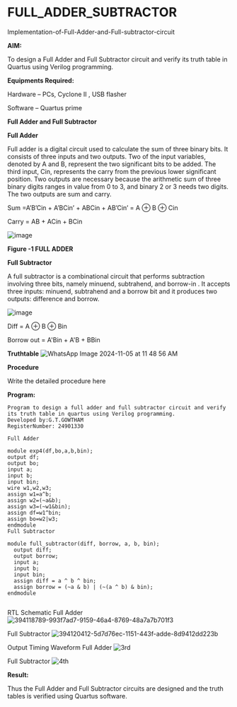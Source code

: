 # FULL_ADDER_SUBTRACTOR

Implementation-of-Full-Adder-and-Full-subtractor-circuit

**AIM:**

To design a Full Adder and Full Subtractor circuit and verify its truth table in Quartus using Verilog programming.

**Equipments Required:**

Hardware – PCs, Cyclone II , USB flasher

Software – Quartus prime

**Full Adder and Full Subtractor**

**Full Adder**

Full adder is a digital circuit used to calculate the sum of three binary bits. It consists of three inputs and two outputs. Two of the input variables, denoted by A and B, represent the two significant bits to be added. The third input, Cin, represents the carry from the previous lower significant position. Two outputs are necessary because the arithmetic sum of three binary digits ranges in value from 0 to 3, and binary 2 or 3 needs two digits. The two outputs are sum and carry.

Sum =A’B’Cin + A’BCin’ + ABCin + AB’Cin’ = A ⊕ B ⊕ Cin 

Carry = AB + ACin + BCin

![image](https://github.com/naavaneetha/FULL_ADDER_SUBTRACTOR/assets/154305477/0f30ba51-5ffb-4198-845f-18e054f675e7)

**Figure -1 FULL ADDER**

**Full Subtractor**

A full subtractor is a combinational circuit that performs subtraction involving three bits, namely minuend, subtrahend, and borrow-in . It accepts three inputs: minuend, subtrahend and a borrow bit and it produces two outputs: difference and borrow.

![image](https://github.com/naavaneetha/FULL_ADDER_SUBTRACTOR/assets/154305477/02b24f51-ab51-4304-9ad6-7b81ffc1ead5)

Diff = A ⊕ B ⊕ Bin 

Borrow out = A'Bin + A'B + BBin

**Truthtable**
![WhatsApp Image 2024-11-05 at 11 48 56 AM](https://github.com/user-attachments/assets/3f784f87-d891-4f50-9ab5-b2372e676ec5)

**Procedure**

Write the detailed procedure here

**Program:**
```
Program to design a full adder and full subtractor circuit and verify its truth table in quartus using Verilog programming. 
Developed by:G.T.GOWTHAM
RegisterNumber: 24901330

Full Adder

module exp4(df,bo,a,b,bin);
output df;
output bo;
input a;
input b;
input bin;
wire w1,w2,w3;
assign w1=a^b;
assign w2=(~a&b);
assign w3=(~w1&bin);
assign df=w1^bin;
assign bo=w2|w3;
endmodule
Full Subtractor

module full_subtractor(diff, borrow, a, b, bin);
  output diff;
  output borrow;
  input a;
  input b;
  input bin;
  assign diff = a ^ b ^ bin;
  assign borrow = (~a & b) | (~(a ^ b) & bin);
endmodule


```
RTL Schematic Full Adder
![394118789-993f7ad7-9159-46a4-8769-48a7a7b701f3](https://github.com/user-attachments/assets/3ab9325e-31fb-4a73-8a18-cc06679861aa)

Full Subtractor
![394120412-5d7d76ec-1151-443f-adde-8d9412dd223b](https://github.com/user-attachments/assets/e9dc8384-b8d7-4bac-9b02-e7e1cb40a8af)

Output Timing Waveform Full Adder
![3rd](https://github.com/user-attachments/assets/5b38fa88-8ede-4a29-a6a8-55610cbc7826)

Full Subtractor
![4th](https://github.com/user-attachments/assets/e1fac703-f516-4031-9e91-e9113f3b3519)


**Result:**

Thus the Full Adder and Full Subtractor circuits are designed and the truth tables is verified using Quartus software.



